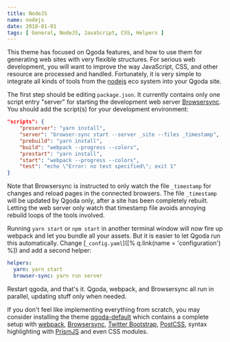 ```yaml
---
title: NodeJS
name: nodejs
date: 2018-01-01
tags: [ General, NodeJS, JavaScript, CSS, Helpers ]
---
```

This theme has focused on Qgoda features, and how to use them for generating web sites with very flexible structures.  For serious web development, you will want to improve the way JavaScript, CSS, and other resource are processed and handled.  Fortunately, it is very simple to integrate all kinds of tools from the [nodejs](https://nodejs.org/en/) eco system into your Qgoda site.

The first step should be editing `package.json`.  It currently contains only one script entry "server" for starting the development web server [Browsersync](https://browsersync.io/).  You should add the script(s) for your development environment:

```json
"scripts": {
    "preserver": "yarn install",
    "server": "browser-sync start --server _site --files _timestamp",
    "prebuild": "yarn install",
    "build": "webpack --progress --colors",
    "prestart": "yarn install",
    "start": "webpack --progress --colors",
    "test": "echo \"Error: no test specified\"; exit 1"
}
```

Note that Browsersync is instructed to only watch the file `_timestamp` for changes and reload pages in the connected browsers.  The file `_timestamp` will be updated by Qgoda only, after a site has been completely rebuilt.  Letting the web server only watch that timestamp file avoids annoying rebuild loops of the tools involved.

Running `yarn start` or `npm start` in another terminal window will now fire up webpack and let you bundle all your assets.  But it is easier to let Qgoda run this automatically.  Change [`_config.yaml`]([% q.link(name = 'configuration') %]) and add a second helper:

```yaml
helpers:
  yarn: yarn start
  browser-sync: yarn run server
```

Restart qgoda, and that's it.  Qgoda, webpack, and Browsersync all run in parallel, updating stuff only when needed.

If you don't feel like implementing everything from scratch, you may consider installing the theme [qgoda-default](https://github.com/gflohr/qgoda-default/) which contains a complete setup with [webpack](https://webpack.js.org/), [Browsersync](https://browsersync.io/), [Twitter Bootstrap](https://getbootstrap.com/), [PostCSS](http://postcss.org/), syntax highlighting with [PrismJS](http://prismjs.com/) and even CSS modules.